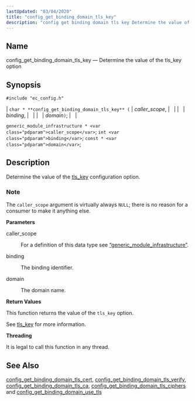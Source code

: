 ```yaml
---
lastUpdated: "03/04/2020"
title: "config_get_binding_domain_tls_key"
description: "config get binding domain tls key Determine the value of the tls key option char config get binding domain tls key caller scope binding domain generic module infrastructure caller scope int binding const domain Determine the value of the tls key configuration option The caller scope argument is virtually always..."
---
```


<a name="apis.config_get_binding_domain_tls_key"></a> 
## Name

config_get_binding_domain_tls_key — Determine the value of the tls_key option

## Synopsis

`#include "ec_config.h"`

| `char * **config_get_binding_domain_tls_key** (` | <var class="pdparam">caller_scope</var>, |   |
|   | <var class="pdparam">binding</var>, |   |
|   | <var class="pdparam">domain</var>`)`; |   |

`generic_module_infrastructure * <var class="pdparam">caller_scope</var>`;
`int <var class="pdparam">binding</var>`;
`const * <var class="pdparam">domain</var>`;<a name="idp48722448"></a> 
## Description

Determine the value of the [tls_key](/momentum/3/3-reference/conf-ref-tls-key) configuration option.

### Note

The `caller_scope` argument is virtually always `NULL`; there is no reason for a consumer to make it anything else.

**<a name="idp48726320"></a> Parameters**

<dl class="variablelist">

<dt>caller_scope</dt>

<dd>

For a definition of this data type see [“generic_module_infrastructure”](/momentum/3/3-api/structs-generic-module-infrastructure).

</dd>

<dt>binding</dt>

<dd>

The binding identifier.

</dd>

<dt>domain</dt>

<dd>

The domain name.

</dd>

</dl>

**<a name="idp48733328"></a> Return Values**

This function returns the value of the `tls_key` option.

See [tls_key](/momentum/3/3-reference/conf-ref-tls-key) for more information.

**<a name="idp48735936"></a> Threading**

It is legal to call this function in any thread.

<a name="idp48737040"></a> 
## See Also

[config_get_binding_domain_tls_cert](/momentum/3/3-api/apis-config-get-binding-domain-tls-cert), [config_get_binding_domain_tls_verify](/momentum/3/3-api/apis-config-get-binding-domain-tls-verify), [config_get_binding_domain_tls_ca](/momentum/3/3-api/apis-config-get-binding-domain-tls-ca), [config_get_binding_domain_tls_ciphers](/momentum/3/3-api/apis-config-get-binding-domain-tls-ciphers) and [config_get_binding_domain_use_tls](/momentum/3/3-api/apis-config-get-binding-domain-use-tls)